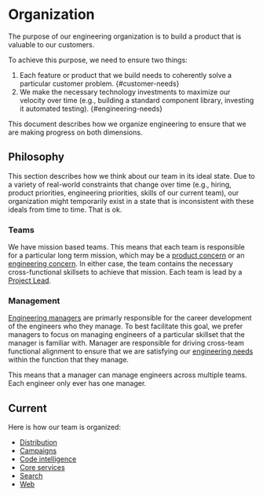 # Organization

The purpose of our engineering organization is to build a product that is valuable to our customers.

To achieve this purpose, we need to ensure two things:

1. Each feature or product that we build needs to coherently solve a particular customer problem. {#customer-needs}
1. We make the necessary technology investments to maximize our velocity over time (e.g., building a standard component library, investing it automated testing). {#engineering-needs}

This document describes how we organize engineering to ensure that we are making progress on both dimensions.

## Philosophy

This section describes how we think about our team in its ideal state. Due to a variety of real-world constraints that change over time (e.g., hiring, product priorities, engineering priorities, skills of our current team), our organization might temporarily exist in a state that is inconsistent with these ideals from time to time. That is ok.

### Teams

We have mission based teams. This means that each team is responsible for a particular long term mission, which may be a [product concern](#customer-needs) or an [engineering concern](#engineering-needs). In either case, the team contains the necessary cross-functional skillsets to achieve that mission. Each team is lead by a [Project Lead](../roles.md#project-lead).

### Management

[Engineering managers](../roles.md#engineering-manager) are primarly responsible for the career development of the engineers who they manage. To best facilitate this goal, we prefer managers to focus on managing engineers of a particular skillset that the manager is familiar with. Manager are responsible for driving cross-team functional alignment to ensure that we are satisfying our [engineering needs](#engineering-needs) within the function that they manage.

This means that a manager can manage engineers across multiple teams. Each engineer only ever has one manager.

## Current

Here is how our team is organized:

- [Distribution](distribution/index.md)
- [Campaigns](campaigns/index.md)
- [Code intelligence](core-services/index.md)
- [Core services](core-services/index.md)
- [Search](search/index.md)
- [Web](web/index.md)
